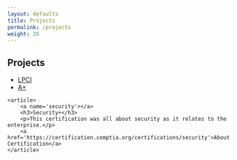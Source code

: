 ```yaml
---
layout: defaults
title: Projects
permalink: /projects
weight: 26
---
```

<section class='content'>
<h2>Projects</h2>
    <article>
        <p>
        <ul>
            <li><a href='#lpci'>LPCI</a></li>
            <li><a href='#a'>A+</a></li>
        </ul>
        </p>
    </article>

    <article>
        <a name='security'></a>
        <h3>Security+</h3>
        <p>This certification was all about security as it relates to the enterprise.</p>
        <a href='https://certification.comptia.org/certifications/security'>About Certification</a>
    </article>

</section>
